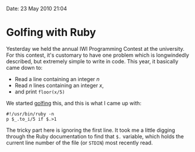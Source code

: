 Date: 23 May 2010 21:04

# Golfing with Ruby

Yesterday we held the annual IWI Programming Contest at the university. For
this contest, it's customary to have one problem which is longwindedly
described, but extremely simple to write in code. This year, it basically came
down to: 

* Read a line containing an integer *n* 
* Read *n* lines containing an integer *x*, 
* and print `floor(x/5)` 

We started [golfing](http://www.codegolf.com) this, and this is what I came up
with: 

    #!/usr/bin/ruby -n 
    p $_.to_i/5 if $.>1 
  
The tricky part here is ignoring the first line. It took me a little digging
through the Ruby documentation to find that `$.` variable, which holds the
current line number of the file (or `STDIN`) most recently read. 